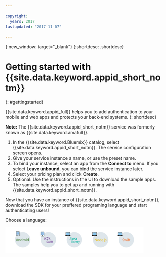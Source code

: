 ```yaml
---

copyright:
  years: 2017
lastupdated: "2017-11-07"

---
```


{:new_window: target="_blank"}
{:shortdesc: .shortdesc}

# Getting started with {{site.data.keyword.appid_short_notm}}
{: #gettingstarted}

{{site.data.keyword.appid_full}} helps you to add authentication to your mobile and web apps and protects your back-end systems.
{: shortdesc}

**Note:** The {{site.data.keyword.appid_short_notm}} service was formerly known as {{site.data.keyword.amafull}}.


1. In the {{site.data.keyword.Bluemix}} catalog, select {{site.data.keyword.appid_short_notm}}. The service configuration screen opens.
2. Give your service instance a name, or use the preset name.
3. To bind your instance, select an app from the **Connect to** menu. If you select **Leave unbound**, you can bind the service instance later.
4. Select your pricing plan and click **Create**.
5. Optional: Use the instructions in the UI to download the sample apps. The samples help you to get up and running with {{site.data.keyword.appid_short_notm}}.

Now that you have an instance of {{site.data.keyword.appid_short_notm}}, download the SDK for your preffered programing language and start authenticating users! 

Choose a language:

<img usemap="#home_map" border="0" class="image" src="images/options.png" width="440" alt="You can use several different SDKs with the {{site.data.keyword.appid_short_notm}} service. If this image isn't displaying, use the navigation to find information about the SDK you wish to develop in." style="width:440px;" />

<map name="home_map" id="home_map">
<area href="/docs/services/appid/getting-started-android.html" alt="Getting started with the Android SDK" title="Getting started with the Android SDK" shape="rect" />

<area href="/docs/services/appid/getting-started-ios-swift-sdk.html" alt="Getting started with the iOS Swift SDK." title="Getting started with the iOS Swift SDK." shape="rect" />

<area href="/docs/services/appid/protecting-resources-java.html" alt="Getting started with the Liberty for Java SDK." title="Getting started with the Liberty for Java SDK." shape="rect" />

<area href="/docs/services/appid/protecting-resources-nodejs.html" alt="Getting started with the Node.js SDK." title="Getting started with the Node.js SDK." shape="rect" />

<area href="/docs/services/appid/protecting-resources-swift.html" alt="Getting started with the Swift SDK." title="Getting started with the Swift SDK." shape="rect" />
</map>

